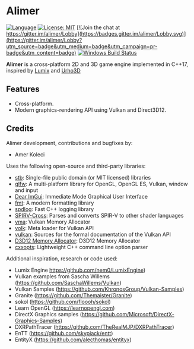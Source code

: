 # Alimer

[![Language](https://img.shields.io/badge/Language%20-C++17-blue.svg?style=flat-square)](https://github.com/amerkoleci/alimer/)
[![License: MIT](https://img.shields.io/badge/License-MIT-blue.svg)](https://github.com/amerkoleci/alimer/blob/master/LICENSE)
[![Join the chat at https://gitter.im/alimer/Lobby](https://badges.gitter.im/alimer/Lobby.svg)](https://gitter.im/alimer/Lobby?utm_source=badge&utm_medium=badge&utm_campaign=pr-badge&utm_content=badge)
[![Windows Build Status](https://github.com/amerkoleci/alimer/workflows/Windows/badge.svg)](https://github.com/amerkoleci/alimer/actions)

**Alimer** is a cross-platform 2D and 3D game engine implemented in C++17, inspired by [Lumix](https://github.com/nem0/LumixEngine) and [Urho3D](https://github.com/urho3d/Urho3D)

## Features

- Cross-platform.
- Modern graphics-rendering API using Vulkan and Direct3D12.

## Credits

Alimer development, contributions and bugfixes by:

- Amer Koleci

Uses the following open-source and third-party libraries:

- [stb](https://github.com/nothings/stb): Single-file public domain (or MIT licensed) libraries
- [glfw](https://github.com/glfw/glfw): A multi-platform library for OpenGL, OpenGL ES, Vulkan, window and input
- [Dear ImGui](https://github.com/ocornut/imgui): Immediate Mode Graphical User Interface
- [fmt](https://fmt.dev): A modern formatting library
- [spdlog](https://github.com/gabime/spdlog): Fast C++ logging library
- [SPIRV-Cross](https://github.com/KhronosGroup/SPIRV-Cross): Parses and converts SPIR-V to other shader languages
- [vma](https://github.com/GPUOpen-LibrariesAndSDKs/VulkanMemoryAllocator): Vulkan Memory Allocator
- [volk](https://github.com/zeux/volk): Meta loader for Vulkan API
- [vulkan](https://github.com/KhronosGroup/Vulkan-Docs): Sources for the formal documentation of the Vulkan API
- [D3D12 Memory Allocator](https://github.com/GPUOpen-LibrariesAndSDKs/D3D12MemoryAllocator): D3D12 Memory Allocator
- [cxxopts](https://github.com/jarro2783/cxxopts): Lightweight C++ command line option parser

Additional inspiration, research or code used:

- Lumix Engine https://github.com/nem0/LumixEngine)
- Vulkan examples from Sascha Willems (https://github.com/SaschaWillems/Vulkan)
- Vulkan Samples (https://github.com/KhronosGroup/Vulkan-Samples)
- Granite (https://github.com/Themaister/Granite)
- sokol (https://github.com/floooh/sokol)
- Learn OpenGL (https://learnopengl.com)
- DirectX Graphics samples (https://github.com/Microsoft/DirectX-Graphics-Samples)
- DXRPathTracer (https://github.com/TheRealMJP/DXRPathTracer)
- EnTT (https://github.com/skypjack/entt)
- EntityX (https://github.com/alecthomas/entityx)
